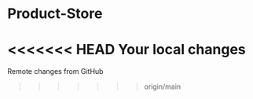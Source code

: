 # Product-Store
<<<<<<< HEAD
Your local changes
=======
Remote changes from GitHub
>>>>>>> origin/main
